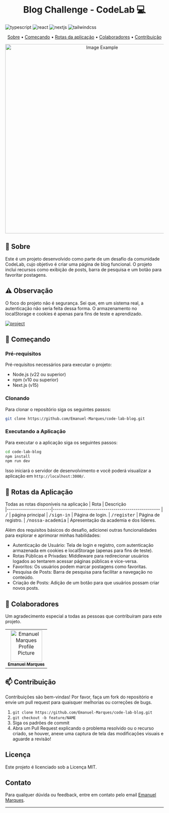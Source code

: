 [JAVASCRIPT__BADGE]: https://img.shields.io/badge/Javascript-000?style=for-the-badge&logo=javascript
[TYPESCRIPT__BADGE]: https://img.shields.io/badge/typescript-D4FAFF?style=for-the-badge&logo=typescript
[REACT__BADGE]: https://img.shields.io/badge/React-005CFE?style=for-the-badge&logo=react
[PROJECT__BADGE]: https://img.shields.io/badge/📱Visit_this_project-000?style=for-the-badge&logo=project
[PROJECT__URL]: https://clinica-maravilha.vercel.app/
[NEXTJS_BADGE]: https://img.shields.io/badge/next.js-000000?style=for-the-badge&logo=nextdotjs&logoColor=white
[TAILWINDCSS]: https://img.shields.io/badge/Tailwind_CSS-grey?style=for-the-badge&logo=tailwind-css&logoColor=38B2AC

<h1 align="center" style="font-weight: bold;"> Blog Challenge - CodeLab 💻</h1>

![typescript][TYPESCRIPT__BADGE] 
![react][REACT__BADGE]
![nextjs][NEXTJS_BADGE]
![tailwindcss][TAILWINDCSS]

<p align="center">
 <a href="#about">Sobre</a> • 
 <a href="#started">Começando</a> • 
  <a href="#started">Rotas da aplicação</a> • 
  <a href="#colab">Colaboradores</a> •
 <a href="#contribute">Contribuição</a>
</p>

<p align="center">
    <img src="./src/assets/capa-readme.png" alt="Image Example" width="600px">
</p>

<h2 id="started">📌 Sobre</h2>

Este é um projeto desenvolvido como parte de um desafio da comunidade CodeLab, cujo objetivo é criar uma página de blog funcional. O projeto inclui recursos como exibição de posts, barra de pesquisa e um botão para favoritar postagens.

<h2>⚠️ Observação</h2>
O foco do projeto não é segurança. Sei que, em um sistema real, a autenticação não seria feita dessa forma. O armazenamento no localStorage e cookies é apenas para fins de teste e aprendizado.

[![project][PROJECT__BADGE]][PROJECT__URL]

<h2 id="started">🚀 Começando</h2>

<h3>Pré-requisitos</h3>

Pré-requisitos necessários para executar o projeto:

- Node.js (v22 ou superior)
- npm (v10 ou superior)
- Next.js (v15)

<h3>Clonando</h3>

Para clonar o repositório siga os seguintes passos: 

```bash
git clone https://github.com/Emanuel-Marques/code-lab-blog.git
```

<h3>Executando a Aplicação</h3>

Para executar o a aplicação siga os seguintes passos: 

```bash
cd code-lab-blog
npm install
npm run dev
```
Isso iniciará o servidor de desenvolvimento e você poderá visualizar a aplicação em `http://localhost:3000/`.

<h2 id="routes">📍 Rotas da Aplicação</h2>

Todas as rotas disponíveis na aplicação
| Rota               | Descrição                                          
|----------------------|-----------------------------------------------------
| <kbd>/</kbd>     | página principal
| <kbd>/sign-in</kbd>     | Página de login.
| <kbd>/register</kbd>     | Página de registro.
| <kbd>/nossa-academia</kbd>     | Apresentação da academia e dos líderes.

Além dos requisitos básicos do desafio, adicionei outras funcionalidades para explorar e aprimorar minhas habilidades:
<ul>
  <li>Autenticação de Usuário: Tela de login e registro, com autenticação armazenada em cookies e localStorage (apenas para fins de teste).</li>
  <li>Rotas Públicas e Privadas: Middleware para redirecionar usuários logados ao tentarem acessar páginas públicas e vice-versa.</li>
  <li>
    Favoritos: Os usuários podem marcar postagens como favoritas.
  </li>
  <li>Pesquisa de Posts: Barra de pesquisa para facilitar a navegação no conteúdo.</li>
  <li>Criação de Posts: Adição de um botão para que usuários possam criar novos posts.</li>
</ul>

<h2 id="colab">🤝 Colaboradores</h2>

Um agradecimento especial a todas as pessoas que contribuíram para este projeto.

<table>
  <tr>
    <td align="center">
      <a href="#">
        <img src="https://avatars.githubusercontent.com/u/70699733?v=4" width="100px;" alt="Emanuel Marques Profile Picture"/><br>
        <sub>
          <b>Emanuel Marques</b>
        </sub>
      </a>
    </td>
  </tr>
</table>

<h2 id="contribute">📫 Contribuição</h2>

Contribuições são bem-vindas! Por favor, faça um fork do repositório e envie um pull request para quaisquer melhorias ou correções de bugs.

1. `git clone https://github.com/Emanuel-Marques/code-lab-blog.git`
2. `git checkout -b feature/NAME`
3. Siga os padrões de commit
4. Abra um Pull Request explicando o problema resolvido ou o recurso criado, se houver, anexe uma captura de tela das modificações visuais e aguarde a revisão!

## Licença

Este projeto é licenciado sob a Licença MIT.

## Contato

Para qualquer dúvida ou feedback, entre em contato pelo email [Emanuel Marques](emanuelmarques585@gmail.com).

---

